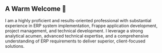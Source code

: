 ##  A Warm Welcome 👋
I am a highly proficient and results-oriented professional with substantial experience in ERP system implementation, Frappe application development, project management, and technical development. I leverage a strong analytical acumen, advanced technical expertise, and a comprehensive understanding of ERP requirements to deliver superior, client-focused solutions.
<!--
**HalaAlafoori/HalaAlafoori** is a ✨ _special_ ✨ repository because its `README.md` (this file) appears on your GitHub profile.

Here are some ideas to get you started:

- 🔭 I’m currently working on ...
- 🌱 I’m currently learning ...
- 👯 I’m looking to collaborate on ...
- 🤔 I’m looking for help with ...
- 💬 Ask me about ...
- 📫 How to reach me: ...
- 😄 Pronouns: ...
- ⚡ Fun fact: ...
-->
